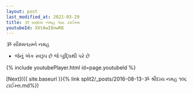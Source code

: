 ```yaml
---
layout: post
last_modified_at: 2021-03-29
title: ૐ ઘણાંય નમહ ૧૦૮ ટાઈમ્સ
youtubeId: XXtAwI8nwR8
---
```

 
 
 ૐ સીક્ષ્મતહ્મ્ને નમહ  
 
 -  જેનું એક સ્વરૂપ છે જે બુદ્ધિથી પરે છે 
 
  
 
  
 
 
 
 
 
 


{% include youtubePlayer.html id=page.youtubeId %}
 
[Next]({{ site.baseurl }}{% link  split2/_posts/2016-08-13-ૐ શ્રીદાય નમહ ૧૦૮ ટાઈમ્સ.md%})
 
